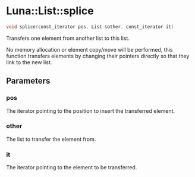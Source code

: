 # Luna::List::splice

```c++
void splice(const_iterator pos, List &other, const_iterator it)
```

Transfers one element from another list to this list. 

No memory allocation or element copy/move will be performed, this function transfers elements by changing their pointers directly so that they link to the new list. 

## Parameters
### pos
The iterator pointing to the position to insert the transferred element. 

### other
The list to transfer the element from. 

### it
The iterator pointing to the element to be transferred. 

